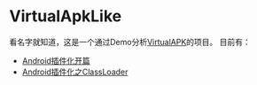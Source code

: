 # VirtualApkLike
看名字就知道，这是一个通过Demo分析[VirtualAPK](https://github.com/didi/VirtualAPK)的项目。
目前有：
- [Android插件化开篇](https://juejin.im/post/5cbd8dabf265da03705fb66b)
- [Android插件化之ClassLoader](https://juejin.im/post/5cc6bd5e518825250b5f89a5)